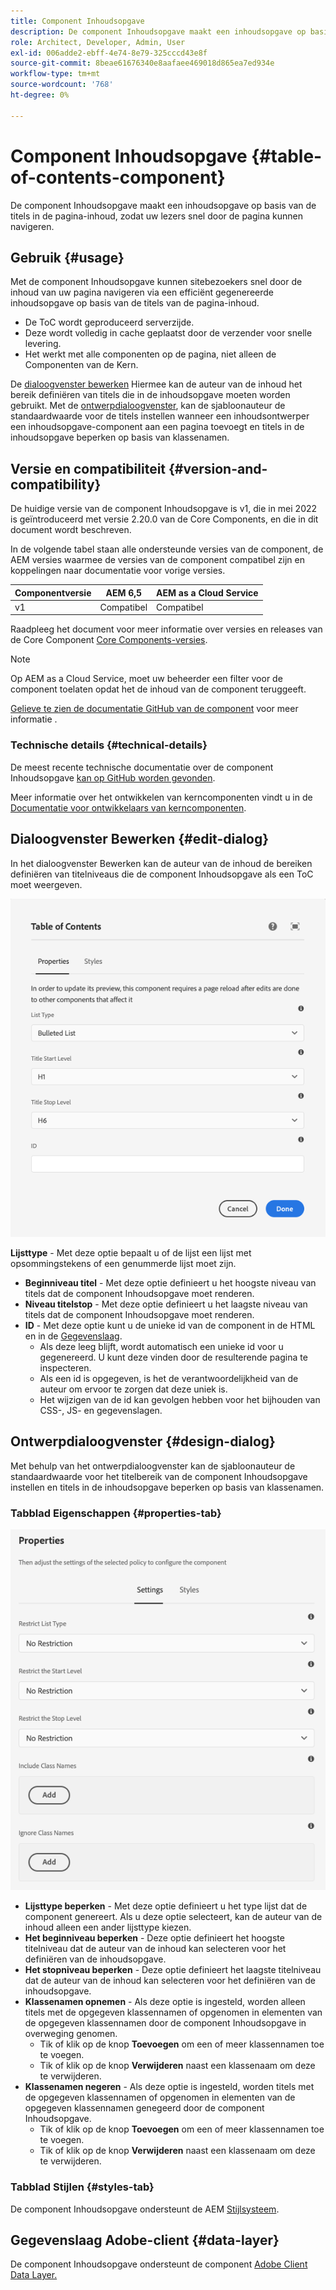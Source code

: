 ```yaml
---
title: Component Inhoudsopgave
description: De component Inhoudsopgave maakt een inhoudsopgave op basis van de titels in de pagina-inhoud, zodat uw lezers snel door de pagina kunnen navigeren.
role: Architect, Developer, Admin, User
exl-id: 006adde2-ebff-4e74-8e79-325cccd43e8f
source-git-commit: 8beae61676340e8aafaee469018d865ea7ed934e
workflow-type: tm+mt
source-wordcount: '768'
ht-degree: 0%

---
```


# Component Inhoudsopgave {#table-of-contents-component}

De component Inhoudsopgave maakt een inhoudsopgave op basis van de titels in de pagina-inhoud, zodat uw lezers snel door de pagina kunnen navigeren.

## Gebruik {#usage}

Met de component Inhoudsopgave kunnen sitebezoekers snel door de inhoud van uw pagina navigeren via een efficiënt gegenereerde inhoudsopgave op basis van de titels van de pagina-inhoud.

* De ToC wordt geproduceerd serverzijde.
* Deze wordt volledig in cache geplaatst door de verzender voor snelle levering.
* Het werkt met alle componenten op de pagina, niet alleen de Componenten van de Kern.

De [dialoogvenster bewerken](#edit-dialog) Hiermee kan de auteur van de inhoud het bereik definiëren van titels die in de inhoudsopgave moeten worden gebruikt. Met de [ontwerpdialoogvenster](#design-dialog), kan de sjabloonauteur de standaardwaarde voor de titels instellen wanneer een inhoudsontwerper een inhoudsopgave-component aan een pagina toevoegt en titels in de inhoudsopgave beperken op basis van klassenamen.

## Versie en compatibiliteit {#version-and-compatibility}

De huidige versie van de component Inhoudsopgave is v1, die in mei 2022 is geïntroduceerd met versie 2.20.0 van de Core Components, en die in dit document wordt beschreven.

In de volgende tabel staan alle ondersteunde versies van de component, de AEM versies waarmee de versies van de component compatibel zijn en koppelingen naar documentatie voor vorige versies.

| Componentversie | AEM 6,5 | AEM as a Cloud Service |
|---|---|---|
| v1 | Compatibel | Compatibel |

Raadpleeg het document voor meer informatie over versies en releases van de Core Component [Core Components-versies](/help/versions.md).

>[!NOTE]
>
>Op AEM as a Cloud Service, moet uw beheerder een filter voor de component toelaten opdat het de inhoud van de component teruggeeft.
>
>[Gelieve te zien de documentatie GitHub van de component](https://adobe.com/go/aem_cmp_tech_tableofcontents_v1) voor meer informatie .

### Technische details {#technical-details}

De meest recente technische documentatie over de component Inhoudsopgave [kan op GitHub worden gevonden](https://adobe.com/go/aem_cmp_tech_tableofcontents_v1).

Meer informatie over het ontwikkelen van kerncomponenten vindt u in de [Documentatie voor ontwikkelaars van kerncomponenten](/help/developing/overview.md).

## Dialoogvenster Bewerken {#edit-dialog}

In het dialoogvenster Bewerken kan de auteur van de inhoud de bereiken definiëren van titelniveaus die de component Inhoudsopgave als een ToC moet weergeven.

![Dialoogvenster Inhoudsopgave component bewerken](/help/assets/tableofcontents-edit.png)

**Lijsttype** - Met deze optie bepaalt u of de lijst een lijst met opsommingstekens of een genummerde lijst moet zijn.
* **Beginniveau titel** - Met deze optie definieert u het hoogste niveau van titels dat de component Inhoudsopgave moet renderen.
* **Niveau titelstop** - Met deze optie definieert u het laagste niveau van titels dat de component Inhoudsopgave moet renderen.
* **ID** - Met deze optie kunt u de unieke id van de component in de HTML en in de [Gegevenslaag](/help/developing/data-layer/overview.md).
   * Als deze leeg blijft, wordt automatisch een unieke id voor u gegenereerd. U kunt deze vinden door de resulterende pagina te inspecteren.
   * Als een id is opgegeven, is het de verantwoordelijkheid van de auteur om ervoor te zorgen dat deze uniek is.
   * Het wijzigen van de id kan gevolgen hebben voor het bijhouden van CSS-, JS- en gegevenslagen.

## Ontwerpdialoogvenster {#design-dialog}

Met behulp van het ontwerpdialoogvenster kan de sjabloonauteur de standaardwaarde voor het titelbereik van de component Inhoudsopgave instellen en titels in de inhoudsopgave beperken op basis van klassenamen.

### Tabblad Eigenschappen {#properties-tab}

![Het ontwerpdialoogvenster van de component Snel zoeken](/help/assets/tableofcontents-design.png)

* **Lijsttype beperken** - Met deze optie definieert u het type lijst dat de component genereert. Als u deze optie selecteert, kan de auteur van de inhoud alleen een ander lijsttype kiezen.
* **Het beginniveau beperken** - Deze optie definieert het hoogste titelniveau dat de auteur van de inhoud kan selecteren voor het definiëren van de inhoudsopgave.
* **Het stopniveau beperken** - Deze optie definieert het laagste titelniveau dat de auteur van de inhoud kan selecteren voor het definiëren van de inhoudsopgave.
* **Klassenamen opnemen** - Als deze optie is ingesteld, worden alleen titels met de opgegeven klassennamen of opgenomen in elementen van de opgegeven klassennamen door de component Inhoudsopgave in overweging genomen.
   * Tik of klik op de knop **Toevoegen** om een of meer klassennamen toe te voegen.
   * Tik of klik op de knop **Verwijderen** naast een klassenaam om deze te verwijderen.
* **Klassenamen negeren** - Als deze optie is ingesteld, worden titels met de opgegeven klassennamen of opgenomen in elementen van de opgegeven klassennamen genegeerd door de component Inhoudsopgave.
   * Tik of klik op de knop **Toevoegen** om een of meer klassennamen toe te voegen.
   * Tik of klik op de knop **Verwijderen** naast een klassenaam om deze te verwijderen.

### Tabblad Stijlen {#styles-tab}

De component Inhoudsopgave ondersteunt de AEM [Stijlsysteem](/help/get-started/authoring.md#component-styling).

## Gegevenslaag Adobe-client {#data-layer}

De component Inhoudsopgave ondersteunt de component [Adobe Client Data Layer.](/help/developing/data-layer/overview.md)
